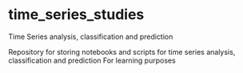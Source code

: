 # time_series_studies
Time Series analysis, classification and prediction

Repository for storing notebooks and scripts for time series analysis, classification and prediction
For learning purposes
